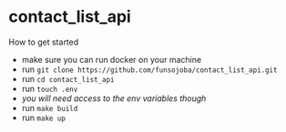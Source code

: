 # contact_list_api

How to get started

-  make sure you can run docker on your machine
-  run `git clone https://github.com/funsojoba/contact_list_api.git`
- run `cd contact_list_api`
- run `touch .env`
- *you will need access to the env variables though*
- run `make build`
- run `make up`
